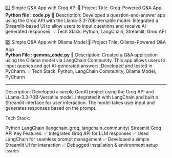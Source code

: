
1️⃣ Simple Q&A App with Groq API
📌 Project Title: Groq-Powered Q&A App  
**Python file : code.py**
📝 Description: Developed a question-and-answer app using the Groq API with the Llama-3.3-70B-Versatile model. Integrated a Streamlit-based UI to allow users to input questions and receive AI-generated responses.
💡 Tech Stack: Python, LangChain, Streamlit, Groq API

2️⃣ Simple Q&A App with Ollama Model
📌 Project Title: Ollama-Powered Q&A App  
**Python File : gemma_code.py**
📝 Description: Created a Q&A application using the Ollama model via LangChain Community. This app allows users to input queries and get AI-generated answers. Developed and tested in PyCharm.
💡 Tech Stack: Python, LangChain Community, Ollama Model, PyCharm

*****************************************************************************************************
Description:
Developed a simple GenAI project using the Groq API and LLama-3.3-70B-Versatile model. Integrated it with LangChain and built a Streamlit interface for user interaction. The model takes user input and generates responses based on the prompt.

Tech Stack:

Python
LangChain (langchain_groq, langchain_community)
Streamlit
Groq API
Key Features:
✅ Integrated Groq API for LLM responses
✅ Used LangChain for seamless prompt management
✅ Developed a simple Streamlit UI for interaction
✅ Debugged installation & environment setup issues
